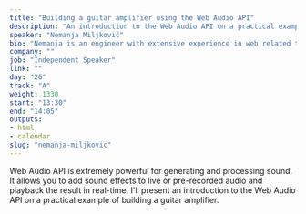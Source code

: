 ```yaml
---
title: "Building a guitar amplifier using the Web Audio API"
description: "An introduction to the Web Audio API on a practical example"
speaker: "Nemanja Miljković"
bio: "Nemanja is an engineer with extensive experience in web related technologies. He's really passionate about music, but he will most certainly perform on a stage only as a conference speaker. He's a magician specializing in card magic and his best trick is making code compile."
company: ""
job: "Independent Speaker"
link: ""
day: "26"
track: "A"
weight: 1330
start: "13:30"
end: "14:05"
outputs:
- html
- calendar
slug: "nemanja-miljkovic"
---
```


Web Audio API is extremely powerful for generating and processing sound. It allows you to add sound effects to live or pre-recorded audio and playback the result in real-time. I'll present an introduction to the Web Audio API on a practical example of building a guitar amplifier.